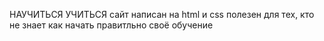 НАУЧИТЬСЯ УЧИТЬСЯ
сайт написан на html и css
полезен для тех, кто не знает как начать правитльно своё обучение 
